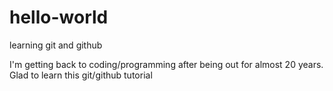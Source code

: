 # hello-world
learning git and github

I'm getting back to coding/programming after being out for almost 20 years.
Glad to learn this git/github tutorial
